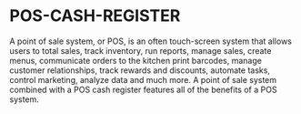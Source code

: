 # POS-CASH-REGISTER

A point of sale system, or POS, is an often touch-screen system that allows users to total sales, track inventory, run reports, manage sales, create menus, communicate orders to the kitchen print barcodes, manage customer relationships, track rewards and discounts, automate tasks, control marketing, analyze data and much more. A point of sale system combined with a POS cash register features all of the benefits of a POS system.
